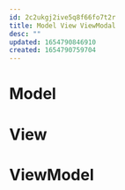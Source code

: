 ```yaml
---
id: 2c2ukgj2ive5q8f66fo7t2r
title: Model View ViewModal
desc: ""
updated: 1654790846910
created: 1654790759704
---
```


# Model

# View

# ViewModel
